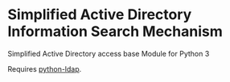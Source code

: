 # Simplified Active Directory Information Search Mechanism

Simplified Active Directory access base Module for Python 3

Requires [python-ldap](https://pypi.org/project/python-ldap/).



